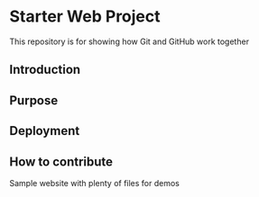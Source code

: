 # Starter Web Project 

This repository is for showing how Git and GitHub work together
## Introduction
## Purpose
## Deployment 
## How to contribute
Sample website with plenty of files for demos
